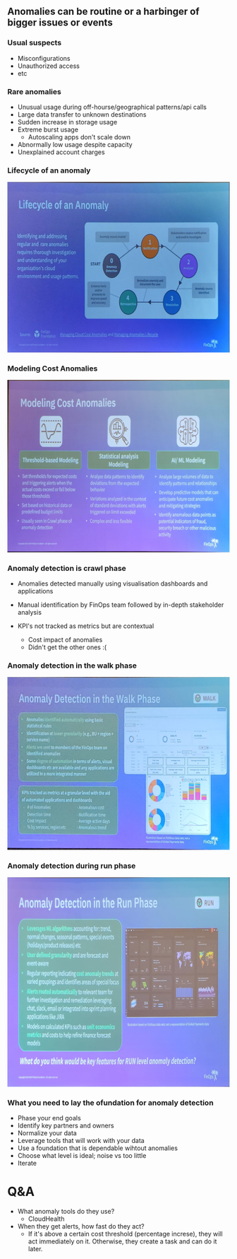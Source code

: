 ## Anomalies can be routine or a harbinger of bigger issues or events
### Usual suspects
- Misconfigurations
- Unauthorized access
- etc
### Rare anomalies
- Unusual usage during off-hourse/geographical patterns/api calls
- Large data transfer to unknown destinations
- Sudden increase in storage usage
- Extreme burst usage
    - Autoscaling apps don't scale down
- Abnormally low usage despite capacity
- Unexplained account charges

### Lifecycle of an anomaly
![alt text](img/image.png)

### Modeling Cost Anomalies
![alt text](img/image-1.png)

### Anomaly detection is crawl phase
- Anomalies detected manually using visualisation dashboards and applications
- Manual identification by FinOps team followed by in-depth stakeholder analysis

- KPI's not tracked as metrics but are contextual
    - Cost impact of anomalies
    - Didn't get the other ones :(

### Anomaly detection in the walk phase
![alt text](img/image-2.png)

### Anomaly detection during run phase
![alt text](img/image-3.png)

### What you need to lay the ofundation for anomaly detection
- Phase your end goals
- Identify key partners and owners
- Normalize your data
- Leverage tools that will work with your data
- Use a foundation that is dependable wihtout anomalies
- Choose what level is ideal; noise vs too little
- Iterate

# Q&A
- What anomaly tools do they use?
    - CloudHealth
- When they get alerts, how fast do they act?
    - If it's above a certain cost threshold (percentage increse), they will act immediately on it. Otherwise, they create a task and can do it later.